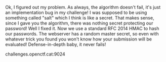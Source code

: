 Ok, I figured out my problem. As always, the algorithm doesn't fail, it's just an implementation bug in my challenge! I was supposed to be using something called "salt" which I think is like a secret. That makes sense, since I gave you the algorithm, there was nothing secret protecting our password! Well I fixed it. Now we use a standard RFC 2014 HMAC to hash our passwords. The webserver has a random master secret, so even with whatever trick you found you won't know how your submission will be evaluated! Defense-in-depth baby, it never fails!

challenges.openctf.cat:9024

